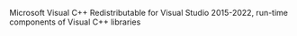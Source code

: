 Microsoft Visual C++ Redistributable for Visual Studio
2015-2022, run-time components of Visual C++ libraries